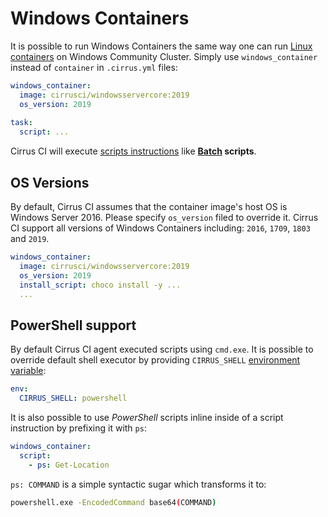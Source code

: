 # Windows Containers

It is possible to run Windows Containers the same way one can run [Linux containers](linux.md) on Windows Community Cluster. 
Simply use `windows_container` instead of `container` in `.cirrus.yml` files:

```yaml
windows_container:
  image: cirrusci/windowsservercore:2019
  os_version: 2019
  
task:
  script: ...
```

Cirrus CI will execute [scripts instructions](writing-tasks.md#script-instruction) like **[Batch](https://en.wikipedia.org/wiki/Batch_file) scripts**.
    
## OS Versions

By default, Cirrus CI assumes that the container image's host OS is Windows Server 2016. Please specify `os_version`
filed to override it. Cirrus CI support all versions of Windows Containers including: `2016`, `1709`, `1803` and `2019`.

```yaml
windows_container:
  image: cirrusci/windowsservercore:2019
  os_version: 2019
  install_script: choco install -y ...
  ...
```

## PowerShell support

By default Cirrus CI agent executed scripts using `cmd.exe`. It is possible to override default shell executor by providing
`CIRRUS_SHELL` [environment variable](writing-tasks.md#environment-variables):

```yaml
env:
  CIRRUS_SHELL: powershell
``` 

It is also possible to use *PowerShell* scripts inline inside of a script instruction by prefixing it with `ps`:

```yaml
windows_container:
  script:
    - ps: Get-Location
```

`ps: COMMAND` is a simple syntactic sugar which transforms it to:

```bash
powershell.exe -EncodedCommand base64(COMMAND)
```
